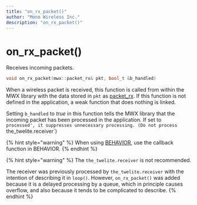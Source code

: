 ```yaml
---
title: "on_rx_packet()"
author: "Mono Wireless Inc."
description: "on_rx_packet()"
---
```

# on_rx_packet()

Receives incoming packets.

```cpp
void on_rx_packet(mwx::packet_rx& pkt, bool_t &b_handled) 
```

When a wireless packet is received, this function is called from within the MWX library with the data stored in `pkt` as [packet_rx](../classes/packet_rx.md). If this function is not defined in the application, a weak function that does nothing is linked.

Setting `b_handled` to *true* in this function tells the MWX library that the incoming packet has been processed in the application. If set to `processed', it suppresses unnecessary processing. (Do not process `the_twelite.receiver`)


{% hint style="warning" %}
When using [BEHAVIOR](../behavior/README.md), use the callback function in BEHAVIOR.
{% endhint %}

{% hint style="warning" %}
The `the_twelite.receiver` is not recommended.

The receiver was previously processed by `the_twelite.receiver` with the intention of describing it in `loop()`. However, `on_rx_packet()` was added because it is a delayed processing by a queue, which in principle causes overflow, and also because it tends to be complicated to describe.
{% endhint %}
